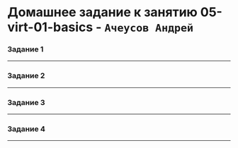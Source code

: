 # Домашнее задание к занятию  05-virt-01-basics - `Ачеусов Андрей`

### Задание 1





---



### Задание 2





---



### Задание 3





---



### Задание 4





---

